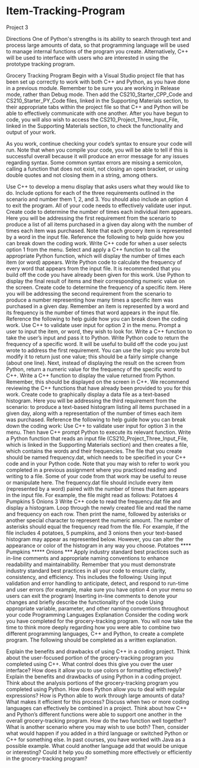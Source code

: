 # Item-Tracking-Program
Project 3

Directions
One of Python's strengths is its ability to search through text and process large amounts of data, so that programming language will be used to manage internal functions of the program you create. Alternatively, C++ will be used to interface with users who are interested in using the prototype tracking program.

Grocery Tracking Program
Begin with a Visual Studio project file that has been set up correctly to work with both C++ and Python, as you have done in a previous module. Remember to be sure you are working in Release mode, rather than Debug mode. Then add the CS210_Starter_CPP_Code and CS210_Starter_PY_Code files, linked in the Supporting Materials section, to their appropriate tabs within the project file so that C++ and Python will be able to effectively communicate with one another. After you have begun to code, you will also wish to access the CS210_Project_Three_Input_File, linked in the Supporting Materials section, to check the functionality and output of your work.

As you work, continue checking your code’s syntax to ensure your code will run. Note that when you compile your code, you will be able to tell if this is successful overall because it will produce an error message for any issues regarding syntax. Some common syntax errors are missing a semicolon, calling a function that does not exist, not closing an open bracket, or using double quotes and not closing them in a string, among others.

Use C++ to develop a menu display that asks users what they would like to do. Include options for each of the three requirements outlined in the scenario and number them 1, 2, and 3. You should also include an option 4 to exit the program. All of your code needs to effectively validate user input.
Create code to determine the number of times each individual item appears. Here you will be addressing the first requirement from the scenario to produce a list of all items purchased in a given day along with the number of times each item was purchased. Note that each grocery item is represented by a word in the input file. Reference the following to help guide how you can break down the coding work.
Write C++ code for when a user selects option 1 from the menu. Select and apply a C++ function to call the appropriate Python function, which will display the number of times each item (or word) appears.
Write Python code to calculate the frequency of every word that appears from the input file. It is recommended that you build off the code you have already been given for this work.
Use Python to display the final result of items and their corresponding numeric value on the screen.
Create code to determine the frequency of a specific item. Here you will be addressing the second requirement from the scenario to produce a number representing how many times a specific item was purchased in a given day. Remember an item is represented by a word and its frequency is the number of times that word appears in the input file. Reference the following to help guide how you can break down the coding work.
Use C++ to validate user input for option 2 in the menu. Prompt a user to input the item, or word, they wish to look for. Write a C++ function to take the user’s input and pass it to Python.
Write Python code to return the frequency of a specific word. It will be useful to build off the code you just wrote to address the first requirement. You can use the logic you wrote but modify it to return just one value; this should be a fairly simple change (about one line). Next, instead of displaying the result on the screen from Python, return a numeric value for the frequency of the specific word to C++.
Write a C++ function to display the value returned from Python. Remember, this should be displayed on the screen in C++. We recommend reviewing the C++ functions that have already been provided to you for this work.
Create code to graphically display a data file as a text-based histogram. Here you will be addressing the third requirement from the scenario: to produce a text-based histogram listing all items purchased in a given day, along with a representation of the number of times each item was purchased. Reference the following to help guide how you can break down the coding work:
Use C++ to validate user input for option 3 in the menu. Then have C++ prompt Python to execute its relevant function.
Write a Python function that reads an input file (CS210_Project_Three_Input_File, which is linked in the Supporting Materials section) and then creates a file, which contains the words and their frequencies. The file that you create should be named frequency.dat, which needs to be specified in your C++ code and in your Python code. Note that you may wish to refer to work you completed in a previous assignment where you practiced reading and writing to a file. Some of your code from that work may be useful to reuse or manipulate here. The frequency.dat file should include every item (represented by a word) paired with the number of times that item appears in the input file. For example, the file might read as follows:
Potatoes 4
Pumpkins 5
Onions 3
Write C++ code to read the frequency.dat file and display a histogram. Loop through the newly created file and read the name and frequency on each row. Then print the name, followed by asterisks or another special character to represent the numeric amount. The number of asterisks should equal the frequency read from the file. For example, if the file includes 4 potatoes, 5 pumpkins, and 3 onions then your text-based histogram may appear as represented below. However, you can alter the appearance or color of the histogram in any way you choose.
Potatoes ****
Pumpkins *****
Onions ***
Apply industry standard best practices such as in-line comments and appropriate naming conventions to enhance readability and maintainability. Remember that you must demonstrate industry standard best practices in all your code to ensure clarity, consistency, and efficiency. This includes the following:
Using input validation and error handling to anticipate, detect, and respond to run-time and user errors (for example, make sure you have option 4 on your menu so users can exit the program)
Inserting in-line comments to denote your changes and briefly describe the functionality of the code
Using appropriate variable, parameter, and other naming conventions throughout your code
Programming Languages Explanation
Consider the coding work you have completed for the grocery-tracking program. You will now take the time to think more deeply regarding how you were able to combine two different programming languages, C++ and Python, to create a complete program. The following should be completed as a written explanation.

Explain the benefits and drawbacks of using C++ in a coding project. Think about the user-focused portion of the grocery-tracking program you completed using C++. What control does this give you over the user interface? How does it allow you to use colors or formatting effectively?
Explain the benefits and drawbacks of using Python in a coding project. Think about the analysis portions of the grocery-tracking program you completed using Python. How does Python allow you to deal with regular expressions? How is Python able to work through large amounts of data? What makes it efficient for this process?
Discuss when two or more coding languages can effectively be combined in a project. Think about how C++ and Python’s different functions were able to support one another in the overall grocery-tracking program. How do the two function well together? What is another scenario where you may wish to use both? Then, consider what would happen if you added in a third language or switched Python or C++ for something else. In past courses, you have worked with Java as a possible example. What could another language add that would be unique or interesting? Could it help you do something more effectively or efficiently in the grocery-tracking program?
